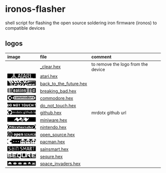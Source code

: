 # ironos-flasher

shell script for flashing the open source soldering iron firmware (ironos) to compatible devices

## logos

| image                                                    | file                                                   | comment                            |
| :------------------------------------------------------- | :----------------------------------------------------- | :--------------------------------- |
|                                                          | [\_clear.hex](logos/_clear.hex)                        | to remove the logo from the device |
| ![atari.png](images/atari.png)                           | [atari.hex](logos/atari.hex)                           |                                    |
| ![back_to_the_future.png](images/back_to_the_future.png) | [back_to_the_future.hex](logos/back_to_the_future.hex) |                                    |
| ![breaking_bad.png](images/breaking_bad.png)             | [breaking_bad.hex](logos/breaking_bad.hex)             |                                    |
| ![commodore.png](images/commodore.png)                   | [commodore.hex](logos/commodore.hex)                   |                                    |
| ![do_not_touch.png](images/do_not_touch.png)             | [do_not_touch.hex](logos/do_not_touch.hex)             |                                    |
| ![github.png](images/github.png)                         | [github.hex](logos/github.hex)                         | mrdotx github url                  |
| ![miniware.png](images/miniware.png)                     | [miniware.hex](logos/miniware.hex)                     |                                    |
| ![nintendo.png](images/nintendo.png)                     | [nintendo.hex](logos/nintendo.hex)                     |                                    |
| ![open_source.png](images/open_source.png)               | [open_source.hex](logos/open_source.hex.hex)           |                                    |
| ![pacman.png](images/pacman.png)                         | [pacman.hex](logos/pacman.hex)                         |                                    |
| ![sainsmart.png](images/sainsmart.png)                   | [sainsmart.hex](logos/sainsmart.hex)                   |                                    |
| ![sequre.png](images/sequre.png)                         | [sequre.hex](logos/sequre.hex)                         |                                    |
| ![space_invaders.png](images/space_invaders.png)         | [space_invaders.hex](logos/space_invaders.hex)         |                                    |

